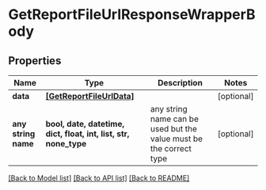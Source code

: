 # GetReportFileUrlResponseWrapperBody


## Properties
Name | Type | Description | Notes
------------ | ------------- | ------------- | -------------
**data** | [**[GetReportFileUrlData]**](GetReportFileUrlData.md) |  | [optional] 
**any string name** | **bool, date, datetime, dict, float, int, list, str, none_type** | any string name can be used but the value must be the correct type | [optional]

[[Back to Model list]](../README.md#documentation-for-models) [[Back to API list]](../README.md#documentation-for-api-endpoints) [[Back to README]](../README.md)


